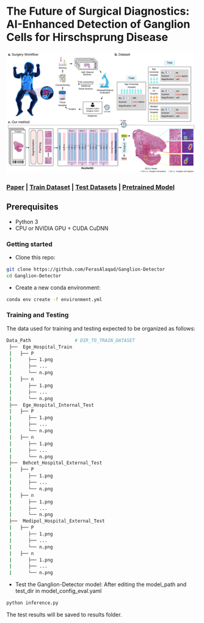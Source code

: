 # The Future of Surgical Diagnostics: AI-Enhanced Detection of Ganglion Cells for Hirschsprung Disease 
<img src="images/overview.png" width="800px"/>

### [Paper]() | [Train Dataset](https://istanbuledutr-my.sharepoint.com/:f:/g/personal/yasindurusoy_ogr_iu_edu_tr/EgpNPBGQjIlLsmy1yY6OjOkBcOX2zxbTH7Gc76nzt03YOA) |  [Test Datasets](https://istanbuledutr-my.sharepoint.com/:f:/g/personal/yasindurusoy_ogr_iu_edu_tr/EuMBe9bGtStNrf7KGVpb78EBEGs2gpwlLUqlJ0Ll3DvMwg) | [Pretrained Model](https://istanbuledutr-my.sharepoint.com/:u:/g/personal/yasindurusoy_ogr_iu_edu_tr/EYUaLO4zNHtPiLyFKmdDwPUB11dgwklyMnwYU-r33ZlDZQ?e=qxIQlA) 

## Prerequisites
- Python 3
- CPU or NVIDIA GPU + CUDA CuDNN

### Getting started

- Clone this repo:
```bash
git clone https://github.com/FerasAlaqad/Ganglion-Detector
cd Ganglion-Detector
```

- Create a new conda environment:
```bash
conda env create -f environment.yml
```
### Training and Testing

The data used for training and testing expected to be organized as follows:
```bash
Data_Path                # DIR_TO_TRAIN_DATASET
 ├──  Ege_Hospital_Train
 |   ├── P
 |      ├── 1.png     
 |      ├── ...
 |      └── n.png
 |   ├── n
 |      ├── 1.png     
 |      ├── ...
 |      └── n.png
 ├──  Ege_Hospital_Internal_Test
 |   ├── P
 |      ├── 1.png     
 |      ├── ...
 |      └── n.png
 |   ├── n
 |      ├── 1.png     
 |      ├── ...
 |      └── n.png 
 ├──  Behcet_Hospital_External_Test
 |   ├── P
 |      ├── 1.png     
 |      ├── ...
 |      └── n.png
 |   ├── n
 |      ├── 1.png     
 |      ├── ...
 |      └── n.png 
 ├──  Medipol_Hospital_External_Test
 |   ├── P
 |      ├── 1.png     
 |      ├── ...
 |      └── n.png
 |   ├── n
 |      ├── 1.png     
 |      ├── ...
 |      └── n.png


```


- Test the Ganglion-Detector  model:
  After editing the model_path and test_dir in model_config_eval.yaml
```bash
python inference.py
```

The test results will be saved to results folder. 


